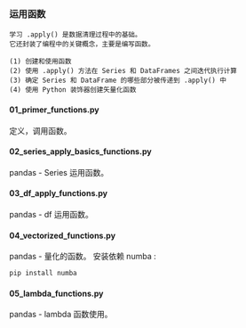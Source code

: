 ### 运用函数

```text
学习 .apply() 是数据清理过程中的基础。
它还封装了编程中的关键概念，主要是编写函数。

(1) 创建和使用函数
(2) 使用 .apply() 方法在 Series 和 DataFrames 之间迭代执行计算
(3) 确定 Series 和 DataFrame 的哪些部分被传递到 .apply() 中
(4) 使用 Python 装饰器创建矢量化函数
```

#### 01_primer_functions.py
定义，调用函数。

#### 02_series_apply_basics_functions.py
pandas - Series 运用函数。

#### 03_df_apply_functions.py
pandas - df 运用函数。

#### 04_vectorized_functions.py
pandas - 量化的函数。
安装依赖 numba :
```bash
pip install numba
```

#### 05_lambda_functions.py 
pandas - lambda 函数使用。
